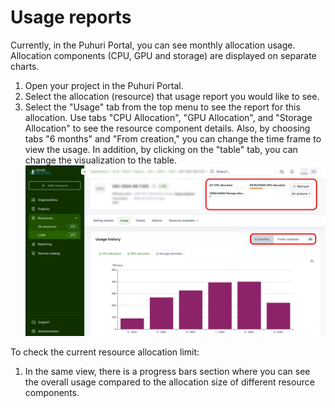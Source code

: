 # Usage reports

Currently, in the Puhuri Portal, you can see monthly allocation usage. Allocation components (CPU, GPU and storage) are displayed on separate charts.

1. Open your project in the Puhuri Portal.
2. Select the allocation (resource) that usage report you would like to see.
3. Select the "Usage" tab from the top menu to see the report for this allocation. Use tabs "CPU Allocation", "GPU Allocation", and "Storage Allocation" to see the resource component details. Also, by choosing tabs "6 months" and "From creation," you can change the time frame to view the usage. In addition, by clicking on the "table" tab, you can change the visualization to the table. 
   ![Usage](../assets/usage.jpg)
   
To check the current resource allocation limit:

1. In the same view, there is a progress bars section where you can see the overall usage compared to the allocation size of different resource components.
